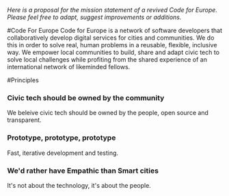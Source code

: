 *Here is a proposal for the mission statement of a revived Code for Europe. Please feel free to adapt, suggest improvements or additions.*

#Code For Europe
Code for Europe is a network of software developers that collaboratively develop digital services for cities and communities.
We do this in order to solve real, human problems in a reusable, flexible, inclusive way.
We empower local communities to build, share and adapt civic tech to solve local challenges while profiting from the shared experience of an international network of likeminded fellows.

#Principles
### Civic tech should be owned by the community
We beleive civic tech should be owned by the people, open source and transparent.

### Prototype, prototype, prototype
Fast, iterative development and testing.

### We'd rather have Empathic than Smart cities
It's not about the technology, it's about the people.
